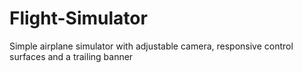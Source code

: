 # Flight-Simulator
Simple airplane simulator with adjustable camera, responsive control surfaces and a trailing banner
